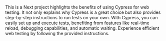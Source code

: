 This is a Next project highlights the benefits of using Cypress for web testing. It not only explains why Cypress is a great choice but also provides step-by-step instructions to run tests on your own. With Cypress, you can easily set up and execute tests, benefiting from features like real-time reload, debugging capabilities, and automatic waiting. Experience efficient web testing by following the provided instructions.

